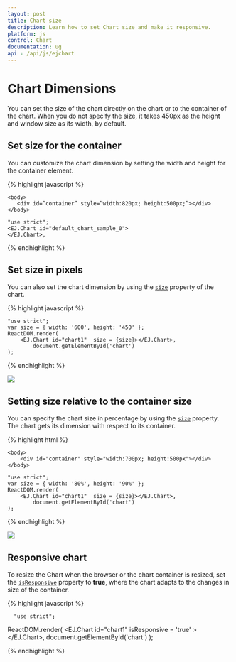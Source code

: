 ```yaml
---
layout: post
title: Chart size
description: Learn how to set Chart size and make it responsive. 
platform: js
control: Chart
documentation: ug
api : /api/js/ejchart
---
```


# Chart Dimensions

You can set the size of the chart directly on the chart or to the container of the chart. When you do not specify the size, it takes 450px as the height and window size as its width, by default. 

## Set size for the container

You can customize the chart dimension by setting the width and height for the container element. 

{% highlight javascript %}


    <body>
       <div id=”container” style=”width:820px; height:500px;”></div>         
    </body>

    "use strict";
    <EJ.Chart id="default_chart_sample_0">
    </EJ.Chart>,
{% endhighlight %}


## Set size in pixels

You can also set the chart dimension by using the [`size`](../api/ejchart#members:size) property of the chart. 

{% highlight javascript %}


    "use strict";
    var size = { width: '600', height: '450' };
    ReactDOM.render(
        <EJ.Chart id="chart1"  size = {size}></EJ.Chart>,
            document.getElementById('chart')
    );



{% endhighlight %}

![](/js/Chart/Chart-Dimensions_images/Chart-Dimensions_img1.png)


## Setting size relative to the container size

You can specify the chart size in percentage by using the [`size`](../api/ejchart#members:size) property. The chart gets its dimension with respect to its container.

{% highlight html %}

    <body>
        <div id="container" style="width:700px; height:500px"></div>
    </body>

    "use strict";
    var size = { width: '80%', height: '90%' };
    ReactDOM.render(
        <EJ.Chart id="chart1"  size = {size}></EJ.Chart>,
            document.getElementById('chart')
    );

{% endhighlight %}

![](/js/Chart/Chart-Dimensions_images/Chart-Dimensions_img2.png)


## Responsive chart

To resize the Chart when the browser or the chart container is resized, set the [`isResponsive`](../api/ejchart#members:isResponsive) property to **true**, where the chart adapts to the changes in size of the container.

{% highlight javascript %}

      "use strict";
    
ReactDOM.render(
    <EJ.Chart id="chart1"  isResponsive = 'true' ></EJ.Chart>,
          document.getElementById('chart')
);


{% endhighlight %} 
